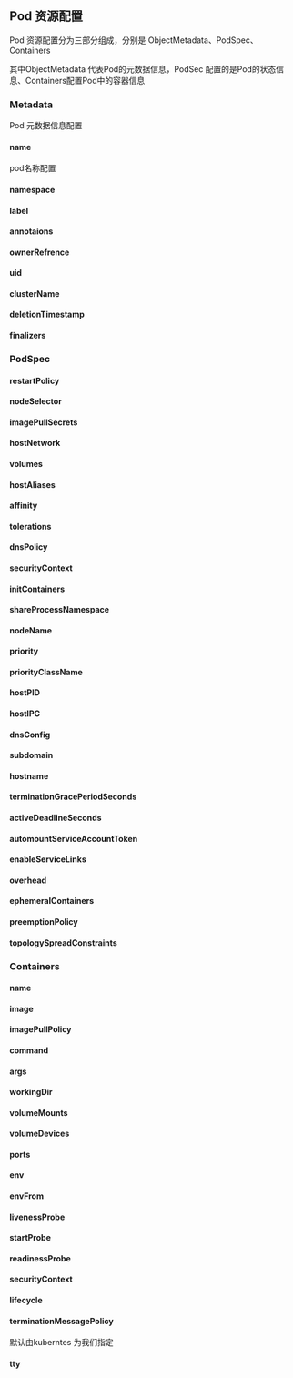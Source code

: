 ## Pod 资源配置

Pod 资源配置分为三部分组成，分别是 ObjectMetadata、PodSpec、Containers

其中ObjectMetadata 代表Pod的元数据信息，PodSec 配置的是Pod的状态信息、Containers配置Pod中的容器信息

### Metadata

Pod 元数据信息配置

#### name

pod名称配置

#### namespace

#### label

#### annotaions

#### ownerRefrence

#### uid

#### clusterName

#### deletionTimestamp

#### finalizers



### PodSpec

#### restartPolicy

#### nodeSelector

#### imagePullSecrets

#### hostNetwork

#### volumes

#### hostAliases

#### affinity

#### tolerations

#### dnsPolicy

#### securityContext

#### initContainers

#### shareProcessNamespace

#### nodeName

#### priority

#### priorityClassName

#### hostPID

#### hostIPC

#### dnsConfig

#### subdomain

#### hostname

#### terminationGracePeriodSeconds

#### activeDeadlineSeconds

#### automountServiceAccountToken

#### enableServiceLinks

#### overhead

#### ephemeralContainers

#### preemptionPolicy

#### topologySpreadConstraints



### Containers

#### name

#### image

#### imagePullPolicy

#### command

#### args

#### workingDir

#### volumeMounts

#### volumeDevices

#### ports

#### env

#### envFrom

#### livenessProbe

#### startProbe

#### readinessProbe

#### securityContext

#### lifecycle

#### terminationMessagePolicy 

默认由kuberntes 为我们指定

#### tty

#### 






